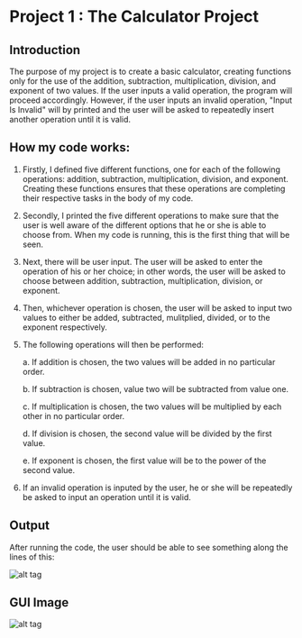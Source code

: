 # Project 1 : The Calculator Project
## Introduction
The purpose of my project is to create a basic calculator, creating functions only for the use of the addition, subtraction, multiplication, division, and exponent of two values. If the user inputs a valid operation, the program will proceed accordingly. However, if the user inputs an invalid operation, "Input Is Invalid" will by printed and the user will be asked to repeatedly insert another operation until it is valid.

## How my code works:
1. Firstly, I defined five different functions, one for each of the following operations: addition, subtraction, multiplication, division, and exponent. Creating these functions ensures that these operations are completing their respective tasks in the body of my code.

2. Secondly, I printed the five different operations to make sure that the user is well aware of the different options that he or she is able to choose from. When my code is running, this is the first thing that will be seen.

3. Next, there will be user input. The user will be asked to enter the operation of his or her choice; in other words, the user will be asked to choose between addition, subtraction, multiplication, division, or exponent. 

4. Then, whichever operation is chosen, the user will be asked to input two values to either be added, subtracted, mulitplied, divided, or to the exponent respectively.

5. The following operations will then be performed:

    a. If addition is chosen, the two values will be added in no particular order.
  
    b. If subtraction is chosen, value two will be subtracted from value one.
  
    c. If multiplication is chosen, the two values will be multiplied by each other in no particular order.
  
    d. If division is chosen, the second value will be divided by the first value.
  
    e. If exponent is chosen, the first value will be to the power of the second value.
  
6. If an invalid operation is inputed by the user, he or she will be repeatedly be asked to input an operation until it is valid.
 
 ## Output
 After running the code, the user should be able to see something along the lines of this:

![alt tag](https://github.com/aliglick/INST126-Fall2020/issues/3#issue-709913231)

## GUI Image

![alt tag](https://github.com/aliglick/INST126-Fall2020/issues/2#issue-709906234)


